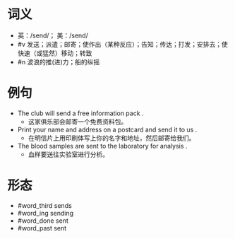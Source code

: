 # 词义
- 英：/send/； 美：/send/
- #v 发送；派遣；邮寄；使作出（某种反应）；告知；传达；打发；安排去；使快速（或猛然）移动；转致
- #n 波浪的推(进)力；船的纵摇
# 例句
- The club will send a free information pack .
	- 这家俱乐部会邮寄一个免费资料包。
- Print your name and address on a postcard and send it to us .
	- 在明信片上用印刷体写上你的名字和地址，然后邮寄给我们。
- The blood samples are sent to the laboratory for analysis .
	- 血样要送往实验室进行分析。
# 形态
- #word_third sends
- #word_ing sending
- #word_done sent
- #word_past sent
